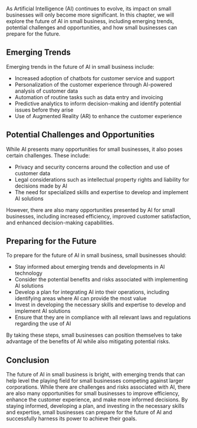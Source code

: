 
As Artificial Intelligence (AI) continues to evolve, its impact on small businesses will only become more significant. In this chapter, we will explore the future of AI in small business, including emerging trends, potential challenges and opportunities, and how small businesses can prepare for the future.

Emerging Trends
---------------

Emerging trends in the future of AI in small business include:

* Increased adoption of chatbots for customer service and support
* Personalization of the customer experience through AI-powered analysis of customer data
* Automation of routine tasks such as data entry and invoicing
* Predictive analytics to inform decision-making and identify potential issues before they arise
* Use of Augmented Reality (AR) to enhance the customer experience

Potential Challenges and Opportunities
--------------------------------------

While AI presents many opportunities for small businesses, it also poses certain challenges. These include:

* Privacy and security concerns around the collection and use of customer data
* Legal considerations such as intellectual property rights and liability for decisions made by AI
* The need for specialized skills and expertise to develop and implement AI solutions

However, there are also many opportunities presented by AI for small businesses, including increased efficiency, improved customer satisfaction, and enhanced decision-making capabilities.

Preparing for the Future
------------------------

To prepare for the future of AI in small business, small businesses should:

* Stay informed about emerging trends and developments in AI technology
* Consider the potential benefits and risks associated with implementing AI solutions
* Develop a plan for integrating AI into their operations, including identifying areas where AI can provide the most value
* Invest in developing the necessary skills and expertise to develop and implement AI solutions
* Ensure that they are in compliance with all relevant laws and regulations regarding the use of AI

By taking these steps, small businesses can position themselves to take advantage of the benefits of AI while also mitigating potential risks.

Conclusion
----------

The future of AI in small business is bright, with emerging trends that can help level the playing field for small businesses competing against larger corporations. While there are challenges and risks associated with AI, there are also many opportunities for small businesses to improve efficiency, enhance the customer experience, and make more informed decisions. By staying informed, developing a plan, and investing in the necessary skills and expertise, small businesses can prepare for the future of AI and successfully harness its power to achieve their goals.
